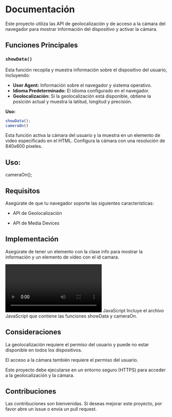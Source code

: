 # Documentación

Este proyecto utiliza las API de geolocalización y de acceso a la cámara del navegador para mostrar información del dispositivo y activar la cámara. 

## Funciones Principales

### `showData()`

Esta función recopila y muestra información sobre el dispositivo del usuario, incluyendo:

- **User Agent:** Información sobre el navegador y sistema operativo.
- **Idioma Predeterminado:** El idioma configurado en el navegador.
- **Geolocalización:** Si la geolocalización está disponible, obtiene la posición actual y muestra la latitud, longitud y precisión.

**Uso:**

```javascript
showData();
cameraOn()
```
Esta función activa la cámara del usuario y la muestra en un elemento de video especificado en el HTML. Configura la cámara con una resolución de 840x600 píxeles.

## Uso:

cameraOn();
## Requisitos
Asegúrate de que tu navegador soporte las siguientes características:

* API de Geolocalización

* API de Media Devices

## Implementación

Asegúrate de tener un elemento con la clase info para mostrar la información y un elemento de video con el id camara.


<div class="info"></div>
<video id="camara" autoplay></video>
JavaScript
Incluye el archivo JavaScript que contiene las funciones showData y cameraOn.

<script type="module">
    import { showData, cameraOn } from './tuArchivo.js';
    
    // Llama a las funciones según lo necesites
    showData();
    cameraOn();
</script>
## Consideraciones
La geolocalización requiere el permiso del usuario y puede no estar disponible en todos los dispositivos.

El acceso a la cámara también requiere el permiso del usuario.

Este proyecto debe ejecutarse en un entorno seguro (HTTPS) para acceder a la geolocalización y la cámara.

## Contribuciones
Las contribuciones son bienvenidas. Si deseas mejorar este proyecto, por favor abre un issue o envía un pull request.